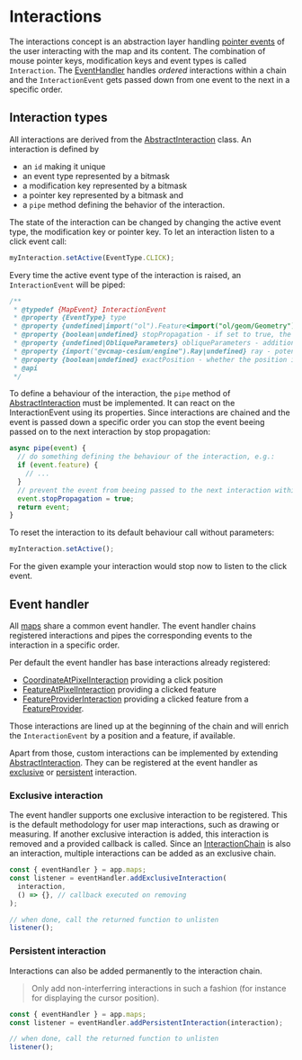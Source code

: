 # Interactions

The interactions concept is an abstraction layer handling [pointer events](https://developer.mozilla.org/en-US/docs/Web/API/Pointer_events) of the user interacting with the map and its content.
The combination of mouse pointer keys, modification keys and event types is called `Interaction`.
The [EventHandler](#event-handler) handles _ordered_ interactions within a chain and the `InteractionEvent` gets passed down from one event to the next in a specific order.

## Interaction types

All interactions are derived from the [AbstractInteraction](../src/interaction/abstractInteraction.js) class.
An interaction is defined by

- an `id` making it unique
- an event type represented by a bitmask
- a modification key represented by a bitmask
- a pointer key represented by a bitmask and
- a `pipe` method defining the behavior of the interaction.

The state of the interaction can be changed by changing the active event type, the modification key or pointer key.
To let an interaction listen to a click event call:

```js
myInteraction.setActive(EventType.CLICK);
```

Every time the active event type of the interaction is raised, an `InteractionEvent` will be piped:

```js
/**
 * @typedef {MapEvent} InteractionEvent
 * @property {EventType} type
 * @property {undefined|import("ol").Feature<import("ol/geom/Geometry").default>|import("@vcmap-cesium/engine").Cesium3DTileFeature|import("@vcmap-cesium/engine").Cesium3DTilePointFeature|import("@vcmap-cesium/engine").Entity} feature - a potential feature at said location
 * @property {boolean|undefined} stopPropagation - if set to true, the event chain is interrupted
 * @property {undefined|ObliqueParameters} obliqueParameters - additional parameters from oblique if obliquemode is active
 * @property {import("@vcmap-cesium/engine").Ray|undefined} ray - potential ray
 * @property {boolean|undefined} exactPosition - whether the position is exact, eg with translucentDepthPicking on
 * @api
 */
```

To define a behaviour of the interaction, the `pipe` method of [AbstractInteraction](../src/interaction/abstractInteraction.js) must be implemented.
It can react on the InteractionEvent using its properties. Since interactions are chained and the event is passed down a specific order you can stop the event beeing passed on to the next interaction by stop propagation:

```js
async pipe(event) {
  // do something defining the behaviour of the interaction, e.g.:
  if (event.feature) {
    // ...
  }
  // prevent the event from beeing passed to the next interaction within the chain
  event.stopPropagation = true;
  return event;
}
```

To reset the interaction to its default behaviour call without parameters:

```js
myInteraction.setActive();
```

For the given example your interaction would stop now to listen to the click event.

## Event handler

All [maps](./maps.md) share a common event handler.
The event handler chains registered interactions and pipes the corresponding events to the interaction in a specific order.

Per default the event handler has base interactions already registered:

- [CoordinateAtPixelInteraction](../src/interaction/coordinateAtPixel.js) providing a click position
- [FeatureAtPixelInteraction](../src/interaction/featureAtPixelInteraction.js) providing a clicked feature
- [FeatureProviderInteraction](../src/interaction/featureProviderInteraction.js) providing a clicked feature from a [FeatureProvider](../src/featureProvider/abstractFeatureProvider.js).

Those interactions are lined up at the beginning of the chain and will enrich the `InteractionEvent` by a position and a feature, if available.

Apart from those, custom interactions can be implemented by extending [AbstractInteraction](../src/interaction/abstractInteraction.js).
They can be registered at the event handler as [exclusive](#exclusive-interaction) or [persistent](#persistent-interaction) interaction.

### Exclusive interaction

The event handler supports one exclusive interaction to be registered.
This is the default methodology for user map interactions, such as drawing or measuring.
If another exclusive interaction is added, this interaction is removed and a provided callback is called.
Since an [InteractionChain](../src/interaction/interactionChain.js) is also an interaction, multiple interactions can be added as an exclusive chain.

```js
const { eventHandler } = app.maps;
const listener = eventHandler.addExclusiveInteraction(
  interaction,
  () => {}, // callback executed on removing
);

// when done, call the returned function to unlisten
listener();
```

### Persistent interaction

Interactions can also be added permanently to the interaction chain.

> Only add non-interferring interactions in such a fashion (for instance for displaying the cursor position).

```js
const { eventHandler } = app.maps;
const listener = eventHandler.addPersistentInteraction(interaction);

// when done, call the returned function to unlisten
listener();
```
